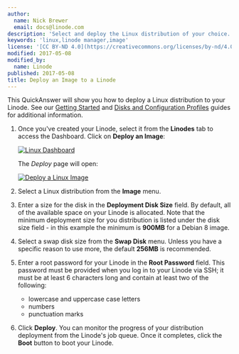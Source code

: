 ```yaml
---
author:
  name: Nick Brewer
  email: docs@linode.com
description: 'Select and deploy the Linux distribution of your choice.'
keywords: 'linux,linode manager,image'
license: '[CC BY-ND 4.0](https://creativecommons.org/licenses/by-nd/4.0)'
modified: 2017-05-08
modified_by:
  name: Linode
published: 2017-05-08
title: Deploy an Image to a Linode
---
```


This QuickAnswer will show you how to deploy a Linux distribution to your Linode. See our [Getting Started](/docs/getting-started) and [Disks and Configuration Profiles](/docs/platform/disk-images/disk-images-and-configuration-profiles) guides for additional information.

1.  Once you've created your Linode, select it from the **Linodes** tab to access the Dashboard. Click on **Deploy an Image**:

    [![Linux Dashboard](/docs/assets/linode-manager-dashboard-newacct_small.png)](/docs/assets/linode-manager-dashboard-newacct.png)

    The *Deploy* page will open:

    [![Deploy a Linux Image](/docs/assets/linode-manager-deploy-an-image_small.png)](/docs/assets/linode-manager-deploy-an-image.png)

2.  Select a Linux distribution from the **Image** menu.

3.  Enter a size for the disk in the **Deployment Disk Size** field. By default, all of the available space on your Linode is allocated. Note that the minimum deployment size for you distribution is listed under the disk size field - in this example the minimum is **900MB** for a Debian 8 image.

4.  Select a swap disk size from the **Swap Disk** menu. Unless you have a specific reason to use more, the default **256MB** is recommended.

5. Enter a root password for your Linode in the **Root Password** field. This password must be provided when you log in to your Linode via SSH; it must be at least 6 characters long and contain at least two of the following:

    -   lowercase and uppercase case letters
    -   numbers
    -   punctuation marks

6.  Click **Deploy**. You can monitor the progress of your distribution deployment from the Linode's job queue. Once it completes, click the **Boot** button to boot your Linode.
